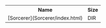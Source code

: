 <table>
<tr><th>Name</th><th>Size</th></tr>
<tr><td>[Sorcerer](Sorcerer/index.html)</td><td>DIR</td></tr>
</table>
